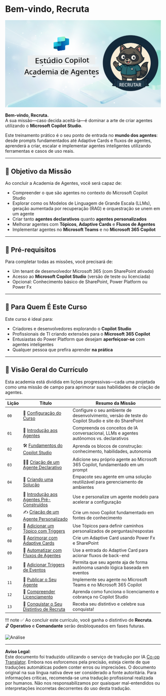 <!--
CO_OP_TRANSLATOR_METADATA:
{
  "original_hash": "8b5ecad9d5d073ea3f4c2b844e80f2e5",
  "translation_date": "2025-10-18T02:42:32+00:00",
  "source_file": "docs/recruit/README.md",
  "language_code": "pt"
}
-->
# Bem-vindo, Recruta

![Recruta da Academia de Agentes do Copilot Studio](../../../../translated_images/mcs-agent-academy-recruit-banner.f01c323f046afa313523de9d6da40d3774cc0fc0d1a4bf66e2ea0568b31b960c.pt.png)

**Bem-vindo, Recruta.**  
A sua missão—caso decida aceitá-la—é dominar a arte de criar agentes utilizando o **Microsoft Copilot Studio**.

Este treinamento prático é o seu ponto de entrada no **mundo dos agentes**: desde prompts fundamentados até Adaptive Cards e fluxos de agentes, aprenderá a criar, escalar e implementar agentes inteligentes utilizando ferramentas e casos de uso reais.

---

## 🎯 Objetivo da Missão

Ao concluir a Academia de Agentes, você será capaz de:

- Compreender o que são agentes no contexto do Microsoft Copilot Studio
- Explorar como os Modelos de Linguagem de Grande Escala (LLMs), geração aumentada por recuperação (RAG) e orquestração se unem em um agente
- Criar tanto **agentes declarativos** quanto **agentes personalizados**
- Melhorar agentes com **Tópicos**, **Adaptive Cards** e **Fluxos de Agentes**
- Implementar agentes no **Microsoft Teams** e no **Microsoft 365 Copilot**

---

## 🧪 Pré-requisitos

Para completar todas as missões, você precisará de:

- Um tenant de desenvolvedor Microsoft 365 (com SharePoint ativado)
- Acesso ao **Microsoft Copilot Studio** (versão de teste ou licenciada)
- Opcional: Conhecimento básico de SharePoint, Power Platform ou Power Fx

---

## 🧬 Para Quem É Este Curso

Este curso é ideal para:

- Criadores e desenvolvedores explorando o **Copilot Studio**
- Profissionais de TI criando extensões para o **Microsoft 365 Copilot**
- Entusiastas do Power Platform que desejam **aperfeiçoar-se** com agentes inteligentes
- Qualquer pessoa que prefira aprender **na prática**

---

## 🧭 Visão Geral do Currículo

Esta academia está dividida em lições progressivas—cada uma projetada como uma missão de campo para aprimorar suas habilidades de criação de agentes.

| Lição | Título | Resumo da Missão |
|-------|--------|------------------|
| `00` | 🧰 [Configuração do Curso](./00-course-setup/README.md) | Configure o seu ambiente de desenvolvimento, versão de teste do Copilot Studio e site do SharePoint |
| `01` | 🧠 [Introdução aos Agentes](./01-introduction-to-agents/README.md) | Compreenda os conceitos de IA conversacional, LLMs e agentes autônomos vs. declarativos |
| `02` | 🛠️ [Fundamentos do Copilot Studio](./02-copilot-studio-fundamentals/README.md) | Aprenda os blocos de construção: conhecimento, habilidades, autonomia |
| `03` | 👩‍💻 [Criação de um Agente Declarativo](./03-create-a-declarative-agent-for-M365Copilot/README.md) | Adicione seu próprio agente ao Microsoft 365 Copilot, fundamentado em um prompt |
| `04` | 🧩 [Criando uma Solução](./04-creating-a-solution/README.md) | Empacote seu agente em uma solução reutilizável para gerenciamento de ambientes |
| `05` | 🚀 [Introdução aos Agentes Pré-Construídos](./05-using-prebuilt-agents/README.md) | Use e personalize um agente modelo para acelerar a configuração |
| `06` | ✍️ [Criação de um Agente Personalizado](./06-create-agent-from-conversation/README.md) | Crie um novo Copilot fundamentado em fontes de conhecimento |
| `07` | 🧠 [Adicionar um Tópico com Triggers](./07-add-new-topic-with-trigger/README.md) | Use Tópicos para definir caminhos personalizados de perguntas/respostas |
| `08` | 🪪 [Aprimorar com Adaptive Cards](./08-add-adaptive-card/README.md) | Crie um Adaptive Card usando Power Fx e SharePoint |
| `09` | 🔁 [Automatizar com Fluxos de Agentes](./09-add-an-agent-flow/README.md) | Use a entrada do Adaptive Card para acionar fluxos de back-end |
| `10` | 🧭 [Adicionar Triggers de Eventos](./10-add-event-triggers/README.md) | Permita que seu agente aja de forma autônoma usando lógica baseada em eventos |
| `11` | 📢 [Publicar o Seu Agente](./11-publish-your-agent/README.md) | Implemente seu agente no Microsoft Teams e no Microsoft 365 Copilot |
| `12` | 🪪 [Compreender Licenciamento](./12-understanding-licensing/README.md) | Aprenda como funciona o licenciamento e cobrança no Copilot Studio |
| `13` | 🚨 [Conquistar o Seu Distintivo de Recruta](./course-completion-badges-recruit/README.md) | Receba seu distintivo e celebre sua conquista! |

!!! note
    ✅ Ao concluir este currículo, você ganha o distintivo de **Recruta**.  
    🔓 **Operativo** e **Comandante** serão desbloqueados em fases futuras.

<!-- markdownlint-disable-next-line MD033 -->
<img src="https://m365-visitor-stats.azurewebsites.net/agent-academy/recruit" alt="Análise" />

---

**Aviso Legal**:  
Este documento foi traduzido utilizando o serviço de tradução por IA [Co-op Translator](https://github.com/Azure/co-op-translator). Embora nos esforcemos pela precisão, esteja ciente de que traduções automáticas podem conter erros ou imprecisões. O documento original na sua língua nativa deve ser considerado a fonte autoritária. Para informações críticas, recomenda-se uma tradução profissional realizada por humanos. Não nos responsabilizamos por quaisquer mal-entendidos ou interpretações incorretas decorrentes do uso desta tradução.